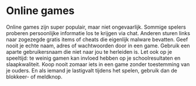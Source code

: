 # Online games
Online games zijn super populair, maar niet ongevaarlijk. Sommige spelers proberen persoonlijke informatie los te krijgen via chat. Anderen sturen links naar zogezegde gratis items of cheats die eigenlijk malware bevatten. Geef nooit je echte naam, adres of wachtwoorden door in een game. Gebruik een aparte gebruikersnaam die niet naar jou te herleiden is. Let ook op je speeltijd: te weinig gamen kan invloed hebben op je schoolresultaten en slaapkwaliteit. Koop nooit zomaar iets in een game zonder toestemming van je ouders. En als iemand je lastigvalt tijdens het spelen, gebruik dan de blokkeer- of meldknop.